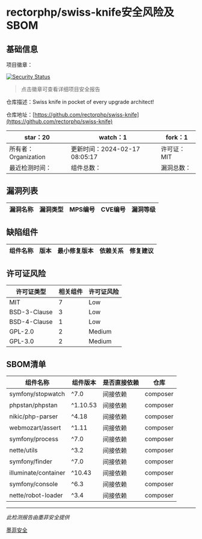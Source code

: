 # rectorphp/swiss-knife安全风险及SBOM

## 基础信息

项目徽章：

[![Security Status](https://www.murphysec.com/platform3/v31/badge/1759293925107666944.svg)](https://www.murphysec.com/console/report/1759293846372192256/1759293925107666944)

> 点击徽章可查看详细项目安全报告

仓库描述：Swiss knife in pocket of every upgrade architect!

仓库地址：[https://github.com/rectorphp/swiss-knife](https://github.com/rectorphp/swiss-knife)

| star：20 | watch：1 | fork：1 |
| ----------- | -------------- | ------------ |
| 所有者：Organization | 更新时间：2024-02-17 08:05:17 | 许可证：MIT |
| 最近检测时间： | 组件总数： | 漏洞总数： |




## 漏洞列表

| 漏洞名称 | 漏洞类型 | MPS编号 | CVE编号 | 漏洞等级 |
| ------- | ------ | ------- | ------ | ----- |





## 缺陷组件

| 组件名称 | 版本 | 最小修复版本 | 依赖关系 | 修复建议 |
| -------- | ---- | ------------ | -------- | -------- |





## 许可证风险

| 许可证类型 | 相关组件 | 许可证风险 |
| ---------- | -------- | ---------- |
|MIT|7|Low|
|BSD-3-Clause|3|Low|
|BSD-4-Clause|1|Low|
|GPL-2.0|2|Medium|
|GPL-3.0|2|Medium|




## SBOM清单

| 组件名称 | 组件版本 | 是否直接依赖 | 仓库 |
| -------- | -------- | ------------ | ---- |
|symfony/stopwatch|^7.0|间接依赖|composer|
|phpstan/phpstan|^1.10.53|间接依赖|composer|
|nikic/php-parser|^4.18|间接依赖|composer|
|webmozart/assert|^1.11|间接依赖|composer|
|symfony/process|^7.0|间接依赖|composer|
|nette/utils|^3.2|间接依赖|composer|
|symfony/finder|^7.0|间接依赖|composer|
|illuminate/container|^10.43|间接依赖|composer|
|symfony/console|^6.3|间接依赖|composer|
|nette/robot-loader|^3.4|间接依赖|composer|


------

*此检测报告由墨菲安全提供*

[墨菲安全](www.murphysec.com)